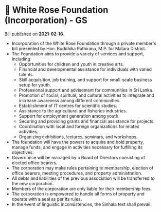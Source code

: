 # 📄  White Rose Foundation (Incorporation) - GS

Bill published on **2021-02-16**.

- Incorporation of the White Rose Foundation through a private member's bill presented by Hon. Buddhika Pathirana, M.P. for Matara District.
- The Foundation aims to provide a variety of services and support, including: 
  - Opportunities for children and youth in creative arts.
  - Financial and developmental assistance for individuals with varied talents.
  - Skill acquisition, job training, and support for small-scale business setup for youth.
  - Professional support and advisement for communities in Sri Lanka.
  - Promotion of social, spiritual, and cultural activities to integrate and increase awareness among different communities.
  - Establishment of IT centres for scientific studies.
  - Assistance to the agricultural and fisheries industries.
  - Support for employment generation among youth.
  - Securing and providing grants and financial assistance for projects.
  - Coordination with local and foreign organizations for related activities.
  - Organizing exhibitions, lectures, seminars, and workshops.
- The foundation will have the powers to acquire and hold property, manage funds, and engage in activities necessary for fulfilling its objectives.
- Governance will be managed by a Board of Directors consisting of elected office bearers.
- The corporation may make rules pertaining to membership, election of office bearers, meeting procedures, and property administration.
- All debts and liabilities of the previous association will be transferred to the new corporation.
- Members of the corporation are only liable for their membership fees.
- The corporation is empowered to handle all forms of property and operate with a seal as per its rules.
- In the event of linguistic inconsistencies, the Sinhala text shall prevail.
